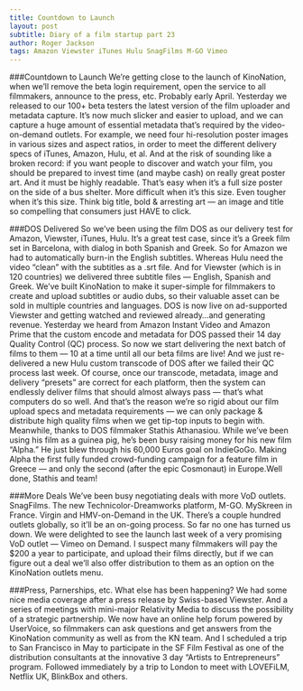 ```yaml
---
title: Countdown to Launch
layout: post
subtitle: Diary of a film startup part 23
author: Roger Jackson
tags: Amazon Viewster iTunes Hulu SnagFilms M-GO Vimeo
---
```

###Countdown to Launch
We’re getting close to the launch of KinoNation, when we’ll remove the beta login requirement, open the service to all filmmakers, announce to the press, etc. Probably early April. Yesterday we released to our 100+ beta testers the latest version of the film uploader and metadata capture. It’s now much slicker and easier to upload, and we can capture a huge amount of essential metadata that’s required by the video-on-demand outlets. For example, we need four hi-resolution poster images in various sizes and aspect ratios, in order to meet the different delivery specs of iTunes, Amazon, Hulu, et al. And at the risk of sounding like a broken record: if you want people to discover and watch your film, you should be prepared to invest time (and maybe cash) on really great poster art. And it must be highly readable. That’s easy when it’s a full size poster on the side of a bus shelter. More difficult when it’s this size. Even tougher when it’s this size. Think big title, bold & arresting art — an image and title so compelling that consumers just HAVE to click.

###DOS Delivered
So we’ve been using the film DOS as our delivery test for Amazon, Viewster, iTunes, Hulu. It’s a great test case, since it’s a Greek film set in Barcelona, with dialog in both Spanish and Greek. So for Amazon we had to automatically burn-in the English subtitles. Whereas Hulu need the video “clean” with the subtitles as a .srt file. And for Viewster (which is in 120 countries) we delivered three subtitle files — English, Spanish and Greek. We’ve built KinoNation to make it super-simple for filmmakers to create and upload subtitles or audio dubs, so their valuable asset can be sold in multiple countries and languages. DOS is now live on ad-supported Viewster and getting watched and reviewed already…and generating revenue. Yesterday we heard from Amazon Instant Video and Amazon Prime that the custom encode and metadata for DOS passed their 14 day Quality Control (QC) process. So now we start delivering the next batch of films to them — 10 at a time until all our beta films are live! And we just re-delivered a new Hulu custom transcode of DOS after we failed their QC process last week. Of course, once our transcode, metadata, image and delivery “presets” are correct for each platform, then the system can endlessly deliver films that should almost always pass — that’s what computers do so well. And that’s the reason we’re so rigid about our film upload specs and metadata requirements — we can only package & distribute high quality films when we get tip-top inputs to begin with. Meanwhile, thanks to DOS filmmaker Stathis Athanasiou. While we’ve been using his film as a guinea pig, he’s been busy raising money for his new film “Alpha.” He just blew through his 60,000 Euros goal on IndieGoGo. Making Alpha the first fully funded crowd-funding campaign for a feature film in Greece — and only the second (after the epic Cosmonaut) in Europe.Well done, Stathis and team!

###More Deals
We’ve been busy negotiating deals with more VoD outlets. SnagFilms. The new Technicolor-Dreamworks platform, M-GO. MySkreen in France. Virgin and HMV-on-Demand in the UK. There’s a couple hundred outlets globally, so it’ll be an on-going process. So far no one has turned us down. We were delighted to see the launch last week of a very promising VoD outlet — Vimeo on Demand. I suspect many filmmakers will pay the $200 a year to participate, and upload their films directly, but if we can figure out a deal we’ll also offer distribution to them as an option on the KinoNation outlets menu.

###Press, Parnerships, etc.
What else has been happening? We had some nice media coverage after a press release by Swiss-based Viewster. And a series of meetings with mini-major Relativity Media to discuss the possibility of a strategic partnership. We now have an online help forum powered by UserVoice, so filmmakers can ask questions and get answers from the KinoNation community as well as from the KN team. And I scheduled a trip to San Francisco in May to participate in the SF Film Festival as one of the distribution consultants at the innovative 3 day “Artists to Entrepreneurs” program. Followed immediately by a trip to London to meet with LOVEFiLM, Netflix UK, BlinkBox and others.
